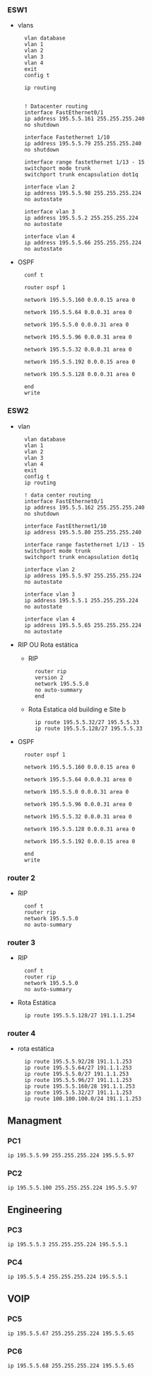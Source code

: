 ### ESW1
* vlans

        vlan database
        vlan 1
        vlan 2
        vlan 3
        vlan 4
        exit
        config t

        ip routing


        ! Datacenter routing
        interface FastEthernet0/1
        ip address 195.5.5.161 255.255.255.240
        no shutdown

        interface Fastethernet 1/10
        ip address 195.5.5.79 255.255.255.240
        no shutdown

        interface range fastethernet 1/13 - 15
        switchport mode trunk
        switchport trunk encapsulation dot1q

        interface vlan 2
        ip address 195.5.5.98 255.255.255.224
        no autostate

        interface vlan 3 
        ip address 195.5.5.2 255.255.255.224
        no autostate

        interface vlan 4
        ip address 195.5.5.66 255.255.255.224
        no autostate

* OSPF 

        conf t
        
        router ospf 1

        network 195.5.5.160 0.0.0.15 area 0

        network 195.5.5.64 0.0.0.31 area 0

        network 195.5.5.0 0.0.0.31 area 0

        network 195.5.5.96 0.0.0.31 area 0

        network 195.5.5.32 0.0.0.31 area 0

        network 195.5.5.192 0.0.0.15 area 0

        network 195.5.5.128 0.0.0.31 area 0

        end
        write

### ESW2 
* vlan 

        vlan database
        vlan 1
        vlan 2
        vlan 3
        vlan 4
        exit
        config t
        ip routing

        ! data center routing
        interface FastEthernet0/1
        ip address 195.5.5.162 255.255.255.240
        no shutdown

        interface FastEthernet1/10
        ip address 195.5.5.80 255.255.255.240

        interface range fastethernet 1/13 - 15
        switchport mode trunk
        switchport trunk encapsulation dot1q

        interface vlan 2
        ip address 195.5.5.97 255.255.255.224
        no autostate

        interface vlan 3 
        ip address 195.5.5.1 255.255.255.224
        no autostate

        interface vlan 4
        ip address 195.5.5.65 255.255.255.224
        no autostate



* RIP OU Rota estática
    * RIP

            router rip
            version 2
            network 195.5.5.0
            no auto-summary
            end

    * Rota Estatica old building e Site b

            ip route 195.5.5.32/27 195.5.5.33  
            ip route 195.5.5.128/27 195.5.5.33


* OSPF 

        router ospf 1

        network 195.5.5.160 0.0.0.15 area 0

        network 195.5.5.64 0.0.0.31 area 0

        network 195.5.5.0 0.0.0.31 area 0

        network 195.5.5.96 0.0.0.31 area 0

        network 195.5.5.32 0.0.0.31 area 0
        
        network 195.5.5.128 0.0.0.31 area 0

        network 195.5.5.192 0.0.0.15 area 0

        end 
        write



### router 2
* RIP

        conf t 
        router rip
        network 195.5.5.0
        no auto-summary 
        


### router 3
* RIP

        conf t 
        router rip
        network 195.5.5.0
        no auto-summary


* Rota Estática 
 
        ip route 195.5.5.128/27 191.1.1.254  
        

### router 4
* rota estática

        ip route 195.5.5.92/28 191.1.1.253
        ip route 195.5.5.64/27 191.1.1.253
        ip route 195.5.5.0/27 191.1.1.253
        ip route 195.5.5.96/27 191.1.1.253
        ip route 195.5.5.160/28 191.1.1.253
        ip route 195.5.5.32/27 191.1.1.253
        ip route 100.100.100.0/24 191.1.1.253

## Managment
### PC1
    ip 195.5.5.99 255.255.255.224 195.5.5.97

    
### PC2
    ip 195.5.5.100 255.255.255.224 195.5.5.97

## Engineering
### PC3
    ip 195.5.5.3 255.255.255.224 195.5.5.1

### PC4 
    ip 195.5.5.4 255.255.255.224 195.5.5.1

## VOIP

### PC5 
    ip 195.5.5.67 255.255.255.224 195.5.5.65

### PC6 
    ip 195.5.5.68 255.255.255.224 195.5.5.65




